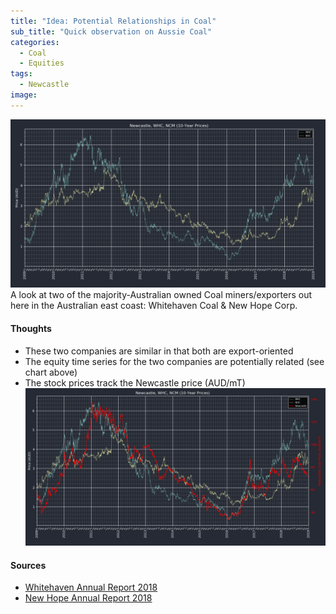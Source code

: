 ```yaml
---
title: "Idea: Potential Relationships in Coal"
sub_title: "Quick observation on Aussie Coal"
categories:
  - Coal
  - Equities
tags:
  - Newcastle
image: 
---
```


![png](/assets/images/post4/10-y-coalcompanies.PNG)
A look at two of the majority-Australian owned Coal miners/exporters out here in the Australian east coast: Whitehaven Coal & New Hope Corp.

#### Thoughts 
* These two companies are similar in that both are export-oriented
* The equity time series for the two companies are potentially related (see chart above)
* The stock prices track the Newcastle price (AUD/mT)
![png](/assets/images/post4/10y-price.PNG)

#### Sources
*	[Whitehaven Annual Report 2018](http://www.whitehavencoal.com.au/wp-content/uploads/2018/09/WVN_224754_Annual-Report-2018_LR_FA-3.pdf "Whitehaven Annual Report 2018")
*	[New Hope Annual Report 2018](http://www.newhopegroup.com.au/files/files/8574_New_Hope_AR18_Interactive_PDF_v1a(1).pdf "New Hope Annual Report 2018")

